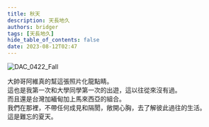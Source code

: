 ```yaml
---
title: 秋天
description: 天長地久
authors: bridger
tags: [天長地久]
hide_table_of_contents: false
date: 2023-08-12T02:47
---
```




![DAC_0422_Fall](https://e.brid.cf/i/2023/08/12/nx2m3c.webp)

<!-- truncate -->

大帥哥阿維真的幫這張照片化龍點睛。  
這也是我第一次和大學同學第一次的出遊，這以往從來沒有過。  
而且還是台灣加緬甸加上馬來西亞的組合。  
我們在那裡，不帶任何成見和隔閡，敞開心胸，去了解彼此過往的生活。  
這是難忘的夏天。  